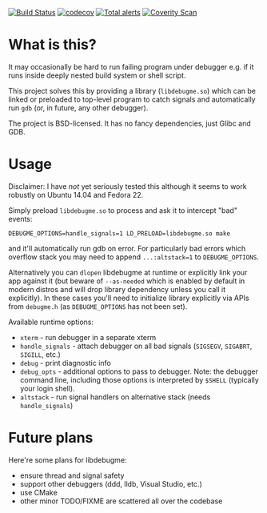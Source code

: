 [![Build Status](https://travis-ci.org/yugr/libdebugme.svg?branch=master)](https://travis-ci.org/yugr/libdebugme)
[![codecov](https://codecov.io/gh/yugr/libdebugme/branch/master/graph/badge.svg)](https://codecov.io/gh/yugr/libdebugme)
[![Total alerts](https://img.shields.io/lgtm/alerts/g/yugr/libdebugme.svg?logo=lgtm&logoWidth=18)](https://lgtm.com/projects/g/yugr/libdebugme/alerts/)
[![Coverity Scan](https://scan.coverity.com/projects/19944/badge.svg)](https://scan.coverity.com/projects/yugr-sortcheck)

# What is this?

It may occasionally be hard to run failing program under debugger
e.g. if it runs inside deeply nested build system or shell script.

This project solves this by providing a library (`libdebugme.so`)
which can be linked or preloaded to top-level program
to catch signals and automatically run `gdb`
(or, in future, any other debugger).

The project is BSD-licensed. It has no fancy dependencies,
just Glibc and GDB.

# Usage

Disclaimer: I have _not_ yet seriously tested this although
it seems to work robustly on Ubuntu 14.04 and Fedora 22.

Simply preload `libdebugme.so` to process and ask it to intercept
"bad" events:
```
DEBUGME_OPTIONS=handle_signals=1 LD_PRELOAD=libdebugme.so make
```
and it'll automatically run gdb on error. For particularly bad errors
which overflow stack you may need to append `...:altstack=1` to
`DEBUGME_OPTIONS`.

Alternatively you can `dlopen` libdebugme at runtime or
explicitly link your app against it
(but beware of `--as-needed` which is enabled by default in modern
distros and will drop library dependency unless you call it
explicitly). In these cases you'll need to initialize library
explicitly via APIs from `debugme.h` (as `DEBUGME_OPTIONS` has not
been set).

Available runtime options:
* `xterm` - run debugger in a separate xterm
* `handle_signals` - attach debugger on all bad signals
  (`SIGSEGV`, `SIGABRT`, `SIGILL`, etc.)
* `debug` - print diagnostic info
* `debug_opts` - additional options to pass to debugger.
  Note: the debugger command line, including those options is
  interpreted by `$SHELL` (typically your login shell).
* `altstack` - run signal handlers on alternative stack
  (needs `handle_signals`)

# Future plans

Here're some plans for libdebugme:
* ensure thread and signal safety
* support other debuggers (ddd, lldb, Visual Studio, etc.)
* use CMake
* other minor TODO/FIXME are scattered all over the codebase
